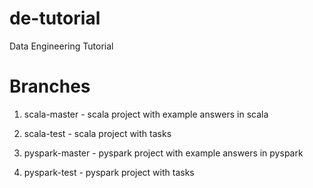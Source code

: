 # de-tutorial
Data Engineering Tutorial

# Branches
1. scala-master - scala project with example answers in scala

2. scala-test - scala project with tasks

3. pyspark-master - pyspark project with example answers in pyspark

4. pyspark-test - pyspark project with tasks
